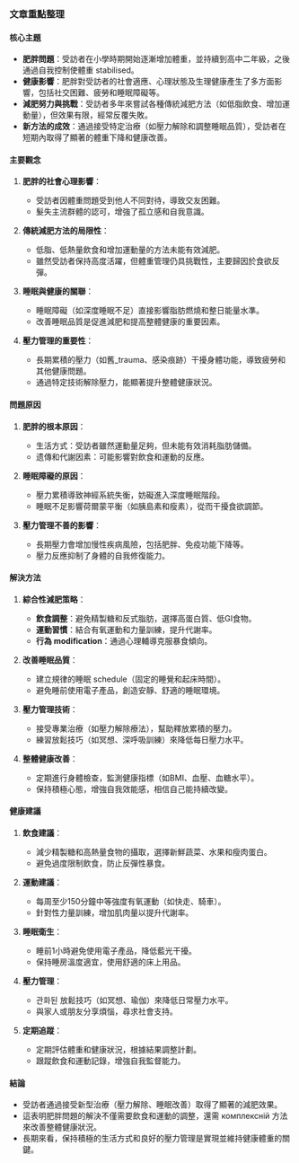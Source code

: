 ### 文章重點整理

#### 核心主題
- **肥胖問題**：受訪者在小學時期開始逐漸增加體重，並持續到高中二年級，之後通過自我控制使體重 stabilised。
- **健康影響**：肥胖對受訪者的社會適應、心理狀態及生理健康產生了多方面影響，包括社交困難、疲勞和睡眠障礙等。
- **減肥努力與挑戰**：受訪者多年來嘗試各種傳統減肥方法（如低脂飲食、增加運動量），但效果有限，經常反覆失敗。
- **新方法的成效**：通過接受特定治療（如壓力解除和調整睡眠品質），受訪者在短期內取得了顯著的體重下降和健康改善。

#### 主要觀念
1. **肥胖的社會心理影響**：
   - 受訪者因體重問題受到他人不同對待，導致交友困難。
   - 髮失主流群體的認可，增強了孤立感和自我意識。

2. **傳統減肥方法的局限性**：
   - 低脂、低熱量飲食和增加運動量的方法未能有效減肥。
   - 雖然受訪者保持高度活躍，但體重管理仍具挑戰性，主要歸因於食欲反彈。

3. **睡眠與健康的關聯**：
   - 睡眠障礙（如深度睡眠不足）直接影響脂肪燃燒和整日能量水準。
   - 改善睡眠品質是促進減肥和提高整體健康的重要因素。

4. **壓力管理的重要性**：
   - 長期累積的壓力（如舊_trauma、感染痕跡）干擾身體功能，導致疲勞和其他健康問題。
   - 通過特定技術解除壓力，能顯著提升整體健康狀況。

#### 問題原因
1. **肥胖的根本原因**：
   - 生活方式：受訪者雖然運動量足夠，但未能有效消耗脂肪儲備。
   - 遗傳和代謝因素：可能影響對飲食和運動的反應。

2. **睡眠障礙的原因**：
   - 壓力累積導致神經系統失衡，妨礙進入深度睡眠階段。
   - 睡眠不足影響荷爾蒙平衡（如胰島素和瘦素），從而干擾食欲調節。

3. **壓力管理不善的影響**：
   - 長期壓力會增加慢性疾病風險，包括肥胖、免疫功能下降等。
   - 壓力反應抑制了身體的自我修復能力。

#### 解決方法
1. **綜合性減肥策略**：
   - **飲食調整**：避免精製糖和反式脂肪，選擇高蛋白質、低GI食物。
   - **運動習慣**：結合有氧運動和力量訓練，提升代謝率。
   - **行為 modification**：通過心理輔導克服暴食傾向。

2. **改善睡眠品質**：
   - 建立規律的睡眠 schedule（固定的睡覺和起床時間）。
   - 避免睡前使用電子產品，創造安靜、舒適的睡眠環境。

3. **壓力管理技術**：
   - 接受專業治療（如壓力解除療法），幫助釋放累積的壓力。
   - 練習放鬆技巧（如冥想、深呼吸訓練）來降低每日壓力水平。

4. **整體健康改善**：
   - 定期進行身體檢查，監測健康指標（如BMI、血壓、血糖水平）。
   - 保持積極心態，增強自我效能感，相信自己能持續改變。

#### 健康建議
1. **飲食建議**：
   - 減少精製糖和高熱量食物的攝取，選擇新鮮蔬菜、水果和瘦肉蛋白。
   - 避免過度限制飲食，防止反彈性暴食。

2. **運動建議**：
   - 每周至少150分鐘中等強度有氧運動（如快走、騎車）。
   - 針對性力量訓練，增加肌肉量以提升代謝率。

3. **睡眠衛生**：
   - 睡前1小時避免使用電子產品，降低藍光干擾。
   - 保持睡房溫度適宜，使用舒適的床上用品。

4. **壓力管理**：
   - 관화된 放鬆技巧（如冥想、瑜伽）來降低日常壓力水平。
   - 與家人或朋友分享煩惱，尋求社會支持。

5. **定期追蹤**：
   - 定期評估體重和健康狀況，根據結果調整計劃。
   - 跟蹤飲食和運動記錄，增強自我監督能力。

#### 結論
- 受訪者通過接受新型治療（壓力解除、睡眠改善）取得了顯著的減肥效果。
- 這表明肥胖問題的解決不僅需要飲食和運動的調整，還需 комплексній 方法來改善整體健康狀況。
- 長期來看，保持積極的生活方式和良好的壓力管理是實現並維持健康體重的關鍵。